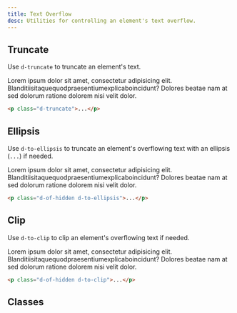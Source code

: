 ```yaml
---
title: Text Overflow
desc: Utilities for controlling an element's text overflow.
---
```


## Truncate

Use `d-truncate` to truncate an element's text.

<code-well-header class="d-fl-center d-p24 d-bgc-green-100 d-bgo50 d-w100p d-hmn102" custom>
  <div class="d-bgc-green-100 d-py8 d-px16 d-bar8 d-w332">
    <p class="d-fs-200 d-truncate">Lorem ipsum dolor sit amet, consectetur adipisicing elit. Blanditiisitaquequodpraesentiumexplicaboincidunt? Dolores beatae nam at sed dolorum ratione dolorem nisi velit dolor.</p>
  </div>
</code-well-header>

```html
<p class="d-truncate">...</p>
```

## Ellipsis

Use `d-to-ellipsis` to truncate an element's overflowing text with an ellipsis (`...`) if needed.

<code-well-header class="d-fl-center d-p24 d-bgc-magenta-100 d-bgo50 d-w100p d-hmn102" custom>
  <div class="d-bgc-magenta-100 d-py8 d-px16 d-bar8 d-w332">
    <p class="d-fs-200 d-of-hidden d-to-ellipsis">Lorem ipsum dolor sit amet, consectetur adipisicing elit. Blanditiisitaquequodpraesentiumexplicaboincidunt? Dolores beatae nam at sed dolorum ratione dolorem nisi velit dolor.</p>
  </div>
</code-well-header>

```html
<p class="d-of-hidden d-to-ellipsis">...</p>
```

## Clip

Use `d-to-clip` to clip an element's overflowing text if needed.

<code-well-header class="d-fl-center d-p24 d-bgc-purple-100 d-bgo50 d-w100p d-hmn102" custom>
  <div class="d-bgc-purple-200 d-py8 d-px16 d-bar8 d-w332">
    <p class="d-fs-200 d-of-hidden d-to-clip">Lorem ipsum dolor sit amet, consectetur adipisicing elit. Blanditiisitaquequodpraesentiumexplicaboincidunt? Dolores beatae nam at sed dolorum ratione dolorem nisi velit dolor.</p>
  </div>
</code-well-header>

```html
<p class="d-of-hidden d-to-clip">...</p>
```

## Classes

<utility-class-table>
  <template #content>
    <tbody>
      <tr>
        <th scope="row" class="d-ff-mono d-fc-purple-400 d-fw-normal d-fs-100">.d-truncate</th>
        <td class="d-ff-mono d-fs-100">
          overflow: hidden !important;<br/>
          text-overflow: ellipsis !important;<br/>
          white-space: nowrap !important;
        </td>
      </tr>
      <tr v-for="i in ['ellipsis', 'clip', 'unset']">
        <th scope="row" class="d-ff-mono d-fc-purple-400 d-fw-normal d-fs-100">.d-to-{{ i }}</th>
        <td class="d-ff-mono d-fs-100">text-overflow: {{ i }} !important;</td>
      </tr>
    </tbody>
  </template>
</utility-class-table>
